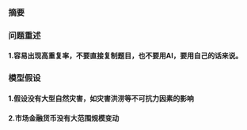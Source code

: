 ### 摘要
### 问题重述
#### 1.容易出现高重复率，不要直接复制题目，也不要用AI，要用自己的话来说。
### 模型假设
#### 1.假设没有大型自然灾害，如灾害洪涝等不可抗力因素的影响
#### 2.市场金融货币没有大范围规模变动
